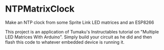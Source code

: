 # NTPMatrixClock
Make an NTP clock from some Sprite Link LED matrices and an ESP8266

This project is an application of Tumaku's Instructables tutorial on "Multiple LED Matrices With Arduino".
Simply build your circuit as he did and then flash this code to whatever embedded device is running it.
